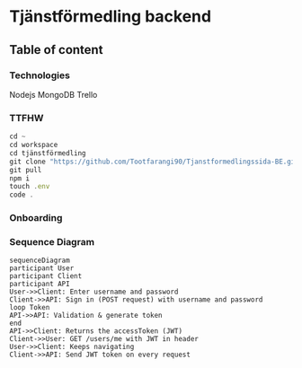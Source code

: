 # Tjänstförmedling backend

## Table of content

### Technologies

Nodejs
MongoDB
Trello

### TTFHW

```javascript
cd ~
cd workspace
cd tjänstförmedling
git clone "https://github.com/Tootfarangi90/Tjanstformedlingssida-BE.git"
git pull
npm i
touch .env
code .
```

### Onboarding

### Sequence Diagram

```mermaid
sequenceDiagram
participant User
participant Client
participant API
User->>Client: Enter username and password
Client->>API: Sign in (POST request) with username and password
loop Token
API->>API: Validation & generate token
end
API->>Client: Returns the accessToken (JWT)
Client->>User: GET /users/me with JWT in header
User->>Client: Keeps navigating
Client->>API: Send JWT token on every request
```
